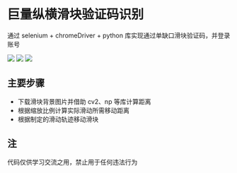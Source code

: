 # 巨量纵横滑块验证码识别
通过 selenium + chromeDriver + python 库实现通过单缺口滑块验证码，并登录账号

![](https://media.giphy.com/media/Mh1UOn40nFImRGvQZ5/giphy.gif)
![](https://media.giphy.com/media/Mh1UOn40nFImRGvQZ5/giphy.gif)
![](https://media.giphy.com/media/Mh1UOn40nFImRGvQZ5/giphy.gif)

## 主要步骤
- 下载滑块背景图片并借助 cv2、np 等库计算距离
- 根据缩放比例计算实际滑动所需移动距离
- 根据制定的滑动轨迹移动滑块

## 注
代码仅供学习交流之用，禁止用于任何违法行为
